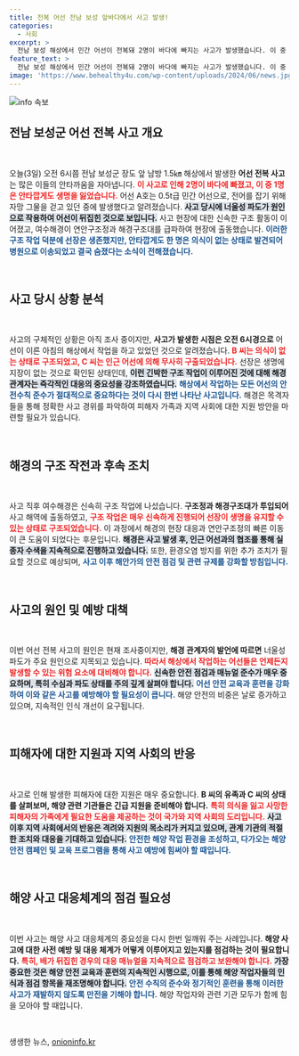 ```yaml
---
title: 전복 어선 전남 보성 앞바다에서 사고 발생!
categories:
  - 사회
excerpt: >
  전남 보성 해상에서 민간 어선이 전복돼 2명이 바다에 빠지는 사고가 발생했습니다. 이 중 한 명은 의식 불명 상태로 구조됐으나 사망했으며, 또 다른 선장은 구조돼 생존했습니다. 사고 원인은 너울성 파도로 추정되고, 해경은 정확한 경위를 조사 중입니다.
feature_text: >
  전남 보성 해상에서 민간 어선이 전복돼 2명이 바다에 빠지는 사고가 발생했습니다. 이 중 한 명은 의식 불명 상태로 구조됐으나 사망했으며, 또 다른 선장은 구조돼 생존했습니다. 사고 원인은 너울성 파도로 추정되고, 해경은 정확한 경위를 조사 중입니다.
image: 'https://www.behealthy4u.com/wp-content/uploads/2024/06/news.jpg'
---
```


<p><img src="https://www.behealthy4u.com/wp-content/uploads/2024/06/news.jpg" alt="info 속보" /></p>

<h2 data-ke-size="size26">전남 보성군 어선 전복 사고 개요</h2>

<p data-ke-size="size16">&nbsp;</p>

<p>오늘(3일) 오전 6시쯤 전남 보성군 장도 앞 남방 1.5㎞ 해상에서 발생한 <b>어선 전복 사고</b>는 많은 이들의 안타까움을 자아냅니다. <b><span style="color: #ee2323;">이 사고로 인해 2명이 바다에 빠졌고, 이 중 1명은 안타깝게도 생명을 잃었습니다.</span></b> 어선 A호는 0.5t급 민간 어선으로, 전어를 잡기 위해 자망 그물을 걷고 있던 중에 발생했다고 알려졌습니다. <b><span style="background-color: #21538527;">사고 당시에 너울성 파도가 원인으로 작용하여 어선이 뒤집힌 것으로 보입니다.</span></b> 사고 현장에 대한 신속한 구조 활동이 이어졌고, 여수해경이 연안구조정과 해경구조대를 급파하여 현장에 출동했습니다. <b><span style="color: #1a5490;">이러한 구조 작업 덕분에 선장은 생존했지만, 안타깝게도 한 명은 의식이 없는 상태로 발견되어 병원으로 이송되었고 결국 숨졌다는 소식이 전해졌습니다.</span></b></p>

<p data-ke-size="size16">&nbsp;</p>

<h2 data-ke-size="size26">사고 당시 상황 분석</h2>

<p data-ke-size="size16">&nbsp;</p>

<p>사고의 구체적인 상황은 아직 조사 중이지만, <b>사고가 발생한 시점은 오전 6시경으로</b> 어선이 이른 아침의 해상에서 작업을 하고 있었던 것으로 알려졌습니다. <b><span style="color: #ee2323;">B 씨는 의식이 없는 상태로 구조되었고, C 씨는 인근 어선에 의해 무사히 구출되었습니다.</span></b> 선장은 생명에 지장이 없는 것으로 확인된 상태인데, <b><span style="background-color: #21538527;">이런 긴박한 구조 작업이 이루어진 것에 대해 해경 관계자는 즉각적인 대응의 중요성을 강조하였습니다.</span></b> <b><span style="color: #1a5490;"> 해상에서 작업하는 모든 어선의 안전수칙 준수가 절대적으로 중요하다는 것이 다시 한번 나타난 사고입니다.</span></b> 해경은 목격자들을 통해 정확한 사고 경위를 파악하여 피해자 가족과 지역 사회에 대한 지원 방안을 마련할 필요가 있습니다.</p>

<p data-ke-size="size16">&nbsp;</p>

<h2 data-ke-size="size26">해경의 구조 작전과 후속 조치</h2>

<p data-ke-size="size16">&nbsp;</p>

<p>사고 직후 여수해경은 신속히 구조 작업에 나섰습니다. <b>구조정과 해경구조대가 투입되어</b> 사고 해역에 출동하였고, <b><span style="color: #ee2323;">구조 작업은 매우 신속하게 진행되어 선장이 생명을 유지할 수 있는 상태로 구조되었습니다.</span></b> 이 과정에서 해경의 현장 대응과 연안구조정의 빠른 이동이 큰 도움이 되었다는 후문입니다. <b><span style="background-color: #21538527;">해경은 사고 발생 후, 인근 어선과의 협조를 통해 실종자 수색을 지속적으로 진행하고 있습니다.</span></b> 또한, 환경오염 방지를 위한 추가 조치가 필요할 것으로 예상되며, <b><span style="color: #1a5490;">사고 이후 해안가의 안전 점검 및 관련 규제를 강화할 방침입니다.</span></b></p>

<p data-ke-size="size16">&nbsp;</p>

<h2 data-ke-size="size26">사고의 원인 및 예방 대책</h2>

<p data-ke-size="size16">&nbsp;</p>

<p>이번 어선 전복 사고의 원인은 현재 조사중이지만, <b>해경 관계자의 발언에 따르면</b> 너울성 파도가 주요 원인으로 지목되고 있습니다. <b><span style="color: #ee2323;">따라서 해상에서 작업하는 어선들은 언제든지 발생할 수 있는 위험 요소에 대비해야 합니다.</span></b> <b><span style="background-color: #21538527;">신속한 안전 점검과 매뉴얼 준수가 매우 중요하며, 특히 수심과 파도 상태를 주의 깊게 살펴야 합니다.</span></b> <b><span style="color: #1a5490;">어선 안전 교육과 훈련을 강화하여 이와 같은 사고를 예방해야 할 필요성이 큽니다.</span></b> 해양 안전의 비중은 날로 증가하고 있으며, 지속적인 인식 개선이 요구됩니다.</p>

<p data-ke-size="size16">&nbsp;</p>

<h2 data-ke-size="size26">피해자에 대한 지원과 지역 사회의 반응</h2>

<p data-ke-size="size16">&nbsp;</p>

<p>사고로 인해 발생한 피해자에 대한 지원은 매우 중요합니다. <b>B 씨의 유족과 C 씨의 상태를 살펴보며, 해양 관련 기관들은 긴급 지원을 준비해야 합니다.</b> <b><span style="color: #ee2323;">특히 의식을 잃고 사망한 피해자의 가족에게 필요한 도움을 제공하는 것이 국가와 지역 사회의 도리입니다.</span></b> <b><span style="background-color: #21538527;">사고 이후 지역 사회에서의 반응은 격려와 지원의 목소리가 커지고 있으며, 관계 기관의 적절한 조치와 대응을 기대하고 있습니다.</span></b> <b><span style="color: #1a5490;">안전한 해양 작업 환경을 조성하고, 다가오는 해양 안전 캠페인 및 교육 프로그램을 통해 사고 예방에 힘써야 할 때입니다.</span></b></p>

<p data-ke-size="size16">&nbsp;</p>

<h2 data-ke-size="size26">해양 사고 대응체계의 점검 필요성</h2>

<p data-ke-size="size16">&nbsp;</p>

<p>이번 사고는 해양 사고 대응체계의 중요성을 다시 한번 일깨워 주는 사례입니다. <b>해양 사고에 대한 사전 예방 및 대응 체계가 어떻게 이루어지고 있는지를 점검하는 것이 필요합니다.</b> <b><span style="color: #ee2323;">특히, 배가 뒤집힌 경우의 대응 매뉴얼을 지속적으로 점검하고 보완해야 합니다.</span></b> <b><span style="background-color: #21538527;">가장 중요한 것은 해양 안전 교육과 훈련의 지속적인 시행으로, 이를 통해 해양 작업자들의 인식과 점검 항목을 재조명해야 합니다.</span></b> <b><span style="color: #1a5490;">안전 수칙의 준수와 정기적인 훈련을 통해 이러한 사고가 재발하지 않도록 만전을 기해야 합니다.</span></b> 해양 작업자와 관련 기관 모두가 함께 힘을 모아야 할 때입니다.</p>

<p data-ke-size="size16">&nbsp;</p>
생생한 뉴스, <a href="https://onioninfo.kr" rel="dofollow">onioninfo.kr</a>


